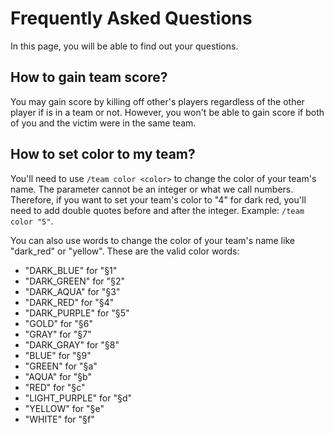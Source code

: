 # Frequently Asked Questions
In this page, you will be able to find out your questions.

## How to gain team score?
You may gain score by killing off other's players regardless of the other player if is in a team or not. However, you won't be able to gain score if both of you and the victim were in the same team.

## How to set color to my team?
You'll need to use `/team color <color>` to change the color of your team's name. The parameter cannot be an integer or what we call numbers. Therefore, if you want to set your team's color to "4" for dark red, you'll need to add double quotes before and after the integer. Example: `/team color "5"`.

You can also use words to change the color of your team's name like "dark_red" or "yellow". These are the valid color words:
- "DARK_BLUE" for "§1"
- "DARK_GREEN" for "§2"
- "DARK_AQUA" for "§3"
- "DARK_RED" for "§4"
- "DARK_PURPLE" for "§5"
- "GOLD" for "§6"
- "GRAY" for "§7"
- "DARK_GRAY" for "§8"
- "BLUE" for "§9"
- "GREEN" for "§a"
- "AQUA" for "§b"
- "RED" for "§c"
- "LIGHT_PURPLE" for "§d"
- "YELLOW" for "§e"
- "WHITE" for "§f"